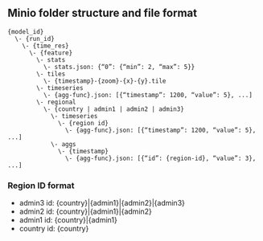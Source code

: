 ## Minio folder structure and file format
```
{model_id}
  \- {run_id}
    \- {time_res}
      \- {feature}
        \- stats
          \- stats.json: {“0”: {“min”: 2, “max”: 5}}
        \- tiles
          \- {timestamp}-{zoom}-{x}-{y}.tile
        \- timeseries
          \- {agg-func}.json: [{“timestamp”: 1200, “value”: 5}, ...]
        \- regional
          \- {country | admin1 | admin2 | admin3}
            \- timeseries
              \- {region id}
                \- {agg-func}.json: [{“timestamp”: 1200, “value”: 5}, ...]
            \- aggs
              \- {timestamp}
                \- {agg-func}.json: [{“id”: {region-id}, “value”: 3}, ...]
```
### Region ID format
  - admin3 id: {country}|{admin1}|{admin2}|{admin3}
  - admin2 id: {country}|{admin1}|{admin2}
  - admin1 id: {country}|{admin1}
  - country id: {country}
